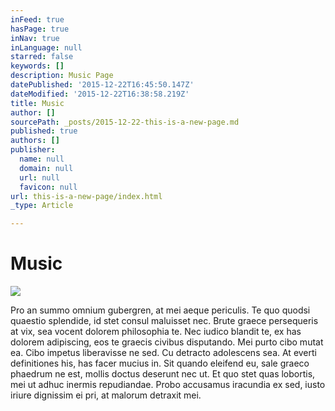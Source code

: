 ```yaml
---
inFeed: true
hasPage: true
inNav: true
inLanguage: null
starred: false
keywords: []
description: Music Page
datePublished: '2015-12-22T16:45:50.147Z'
dateModified: '2015-12-22T16:38:58.219Z'
title: Music
author: []
sourcePath: _posts/2015-12-22-this-is-a-new-page.md
published: true
authors: []
publisher:
  name: null
  domain: null
  url: null
  favicon: null
url: this-is-a-new-page/index.html
_type: Article

---
```

# Music
![](https://the-grid-user-content.s3-us-west-2.amazonaws.com/dbb66bcc-ec8e-4a2b-b5d6-456436d506bc.jpg)

Pro an summo omnium gubergren, at mei aeque periculis. Te quo quodsi quaestio splendide, id stet consul maluisset nec. Brute graece persequeris at vix, sea vocent dolorem philosophia te. Nec iudico blandit te, ex has dolorem adipiscing, eos te graecis civibus disputando. Mei purto cibo mutat ea. Cibo impetus liberavisse ne sed.
Cu detracto adolescens sea. At everti definitiones his, has facer mucius in. Sit quando eleifend eu, sale graeco phaedrum ne est, mollis doctus deserunt nec ut. Et quo stet quas lobortis, mei ut adhuc inermis repudiandae. Probo accusamus iracundia ex sed, iusto iriure dignissim ei pri, at malorum detraxit mei.